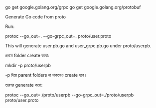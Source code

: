 go get google.golang.org/grpc
go get google.golang.org/protobuf

Generate Go code from proto

Run:

protoc --go_out=. --go-grpc_out=. proto/user.proto

This will generate user.pb.go and user_grpc.pb.go under proto/userpb.

প্রথমে folder create করো:

mkdir -p proto/userpb

-p দিয়ে parent folders না থাকলেও create হবে।

তারপর generate করো:

protoc --go_out=./proto/userpb --go-grpc_out=./proto/userpb proto/user.proto

